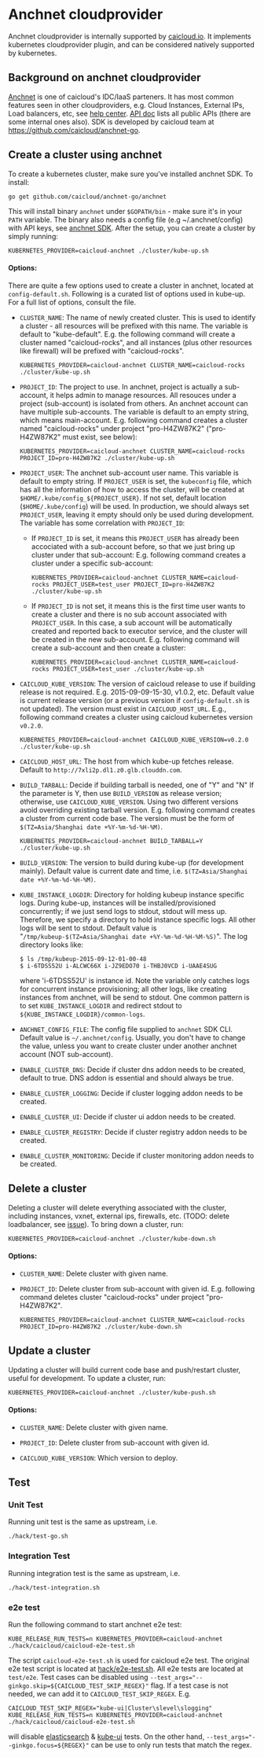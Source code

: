 # Anchnet cloudprovider

Anchnet cloudprovider is internally supported by [caicloud.io](https://caicloud.io). It implements kubernetes cloudprovider plugin, and
can be considered natively supported by kubernetes.

## Background on anchnet cloudprovider

[Anchnet](http://cloud.51idc.com/) is one of caicloud's IDC/IaaS parteners. It has most common features seen in other cloudproviders, e.g.
Cloud Instances, External IPs, Load balancers, etc, see [help center](http://cloud.51idc.com/help/cloud/index.html).
[API doc](http://cloud.51idc.com/help/api/index.html) lists all public APIs (there are some internal ones also). SDK is developed by caicloud
team at https://github.com/caicloud/anchnet-go.

## Create a cluster using anchnet

To create a kubernetes cluster, make sure you've installed anchnet SDK. To install:
```
go get github.com/caicloud/anchnet-go/anchnet
```

This will install binary `anchnet` under `$GOPATH/bin` - make sure it's in your `PATH` variable. The binary also needs a config file
(e.g ~/.anchnet/config) with API keys, see [anchnet SDK](https://github.com/caicloud/anchnet-go). After the setup, you can create a cluster
by simply running:
```
KUBERNETES_PROVIDER=caicloud-anchnet ./cluster/kube-up.sh
```

#### Options:

There are quite a few options used to create a cluster in anchnet, located at `config-default.sh`. Following is a curated list of options
used in kube-up. For a full list of options, consult the file.

* `CLUSTER_NAME`: The name of newly created cluster. This is used to identify a cluster - all resources will be prefixed with this name.
  The variable is default to "kube-default". E.g. the following command will create a cluster named "caicloud-rocks", and all instances
  (plus other resources like firewall) will be prefixed with "caicloud-rocks".
  ```
  KUBERNETES_PROVIDER=caicloud-anchnet CLUSTER_NAME=caicloud-rocks ./cluster/kube-up.sh
  ```

* `PROJECT_ID`: The project to use. In anchnet, project is actually a sub-account, it helps admin to manage resources. All resouces under
  a project (sub-account) is isolated from others. An anchnet account can have multiple sub-accounts. The variable is default to an empty
  string, which means main-account. E.g. following command creates a cluster named "caicloud-rocks" under project "pro-H4ZW87K2"
  ("pro-H4ZW87K2" must exist, see below):
  ```
  KUBERNETES_PROVIDER=caicloud-anchnet CLUSTER_NAME=caicloud-rocks PROJECT_ID=pro-H4ZW87K2 ./cluster/kube-up.sh
  ```

* `PROJECT_USER`: The anchnet sub-account user name. This variable is default to empty string. If `PROJECT_USER` is set, the `kubeconfig`
  file, which has all the information of how to access the cluster, will be created at `$HOME/.kube/config_${PROJECT_USER}`. If not set,
  default location (`$HOME/.kube/config`) will be used. In production, we should always set `PROJECT_USER`, leaving it empty should only
  be used during development. The variable has some correlation with `PROJECT_ID`:

  * If `PROJECT_ID` is set, it means this `PROJECT_USER` has already been accociated with a sub-account before, so that we just bring up
    cluster under that sub-account: E.g. following command creates a cluster under a specific sub-account:
    ```
    KUBERNETES_PROVIDER=caicloud-anchnet CLUSTER_NAME=caicloud-rocks PROJECT_USER=test_user PROJECT_ID=pro-H4ZW87K2 ./cluster/kube-up.sh
    ```

  * If `PROJECT_ID` is not set, it means this is the first time user wants to create a cluster and there is no sub account associated with
    `PROJECT_USER`. In this case, a sub account will be automatically created and reported back to executor service, and the cluster will
    be created in the new sub-account. E.g. following command will create a sub-account and then create a cluster:
    ```
    KUBERNETES_PROVIDER=caicloud-anchnet CLUSTER_NAME=caicloud-rocks PROJECT_USER=test_user ./cluster/kube-up.sh
    ```

* `CAICLOUD_KUBE_VERSION`: The version of caicloud release to use if building release is not required. E.g. 2015-09-09-15-30, v1.0.2, etc.
  Default value is current release version (or a previous version if `config-default.sh` is not updated). The version must exist in
  `CAICLOUD_HOST_URL`. E.g., following command creates a cluster using caicloud kubernetes version `v0.2.0`.
  ```
  KUBERNETES_PROVIDER=caicloud-anchnet CAICLOUD_KUBE_VERSION=v0.2.0 ./cluster/kube-up.sh
  ```

* `CAICLOUD_HOST_URL`: The host from which kube-up fetches release. Default to `http://7xli2p.dl1.z0.glb.clouddn.com`.

* `BUILD_TARBALL`: Decide if building tarball is needed, one of "Y" and "N" If the parameter is Y, then use `BUILD_VERSION` as release
  version; otherwise, use `CAICLOUD_KUBE_VERSION`. Using two different versions avoid overriding existing tarball version. E.g. following
  command creates a cluster from current code base. The version must be the form of `$(TZ=Asia/Shanghai date +%Y-%m-%d-%H-%M)`.
  ```
  KUBERNETES_PROVIDER=caicloud-anchnet BUILD_TARBALL=Y ./cluster/kube-up.sh
  ```

* `BUILD_VERSION`: The version to build during kube-up (for development mainly). Default value is current date and time, i.e.
  `$(TZ=Asia/Shanghai date +%Y-%m-%d-%H-%M)`.

* `KUBE_INSTANCE_LOGDIR`: Directory for holding kubeup instance specific logs. During kube-up, instances will be installed/provisioned
  concurrently; if we just send logs to stdout, stdout will mess up. Therefore, we specify a directory to hold instance specific logs.
  All other logs will be sent to stdout. Default value is "`/tmp/kubeup-$(TZ=Asia/Shanghai date +%Y-%m-%d-%H-%M-%S)`". The log directory
  looks like:
  ```
  $ ls /tmp/kubeup-2015-09-12-01-00-48
  $ i-6TDSS52U i-ALCWC66X i-JZ9EDO70 i-THBJ0VCD i-UAAE4SUG
  ```
  where 'i-6TDSS52U' is instance id. Note the variable only catches logs for concurrent instance provisioning; all other logs, like
  creating instances from anchnet, will be send to stdout. One common pattern is to set `KUBE_INSTANCE_LOGDIR` and redirect stdout to
  `${KUBE_INSTANCE_LOGDIR}/common-logs`.

* `ANCHNET_CONFIG_FILE`: The config file supplied to `anchnet` SDK CLI. Default value is `~/.anchnet/config`. Usually, you don't have
  to change the value, unless you want to create cluster under another anchnet account (NOT sub-account).

* `ENABLE_CLUSTER_DNS`: Decide if cluster dns addon needs to be created, default to true. DNS addon is essential and should always be true.

* `ENABLE_CLUSTER_LOGGING`: Decide if cluster logging addon needs to be created.

* `ENABLE_CLUSTER_UI`: Decide if cluster ui addon needs to be created.

* `ENABLE_CLUSTER_REGISTRY`: Decide if cluster registry addon needs to be created.

* `ENABLE_CLUSTER_MONITORING`: Decide if cluster monitoring addon needs to be created.

## Delete a cluster

Deleting a cluster will delete everything associated with the cluster, including instances, vxnet, external ips, firewalls, etc. (TODO:
delete loadbalancer, see [issue](https://github.com/caicloud/caicloud-kubernetes/issues/101)). To bring down a cluster, run:

```
KUBERNETES_PROVIDER=caicloud-anchnet ./cluster/kube-down.sh
```

#### Options:

* `CLUSTER_NAME`: Delete cluster with given name.

* `PROJECT_ID`: Delete cluster from sub-account with given id. E.g. following command deletes cluster "caicloud-rocks" under project "pro-H4ZW87K2".
  ```
  KUBERNETES_PROVIDER=caicloud-anchnet CLUSTER_NAME=caicloud-rocks PROJECT_ID=pro-H4ZW87K2 ./cluster/kube-down.sh
  ```

## Update a cluster

Updating a cluster will build current code base and push/restart cluster, useful for development. To update a cluster, run:

```
KUBERNETES_PROVIDER=caicloud-anchnet ./cluster/kube-push.sh
```

#### Options:

* `CLUSTER_NAME`: Delete cluster with given name.

* `PROJECT_ID`: Delete cluster from sub-account with given id.

* `CAICLOUD_KUBE_VERSION`: Which version to deploy.

## Test

### Unit Test

Running unit test is the same as upstream, i.e.
```
./hack/test-go.sh
```

### Integration Test

Running integration test is the same as upstream, i.e.
```
./hack/test-integration.sh
```

### e2e test

Run the following command to start anchnet e2e test:
```
KUBE_RELEASE_RUN_TESTS=n KUBERNETES_PROVIDER=caicloud-anchnet ./hack/caicloud/caicloud-e2e-test.sh
```

The script `caicloud-e2e-test.sh` is used for caicloud e2e test. The original e2e test script is located at [hack/e2e-test.sh](https://github.com/caicloud/caicloud-kubernetes/blob/master/hack/e2e-test.sh).
All e2e tests are located at `test/e2e`. Test cases can be disabled using `--test_args="--ginkgo.skip=${CAICLOUD_TEST_SKIP_REGEX}"` flag.
If a test case is not needed, we can add it to `CAICLOUD_TEST_SKIP_REGEX`. E.g.

```
CAICLOUD_TEST_SKIP_REGEX="kube-ui|Cluster\slevel\slogging" KUBE_RELEASE_RUN_TESTS=n KUBERNETES_PROVIDER=caicloud-anchnet ./hack/caicloud/caicloud-e2e-test.sh
```
will disable [elasticsearch](https://github.com/caicloud/caicloud-kubernetes/blob/master/test/e2e/es_cluster_logging.go#L34) & [kube-ui](https://github.com/caicloud/caicloud-kubernetes/blob/master/test/e2e/kube-ui.go#L30)
tests. On the other hand, `--test_args="--ginkgo.focus=${REGEX}"` can be use to only run tests that match the regex.
